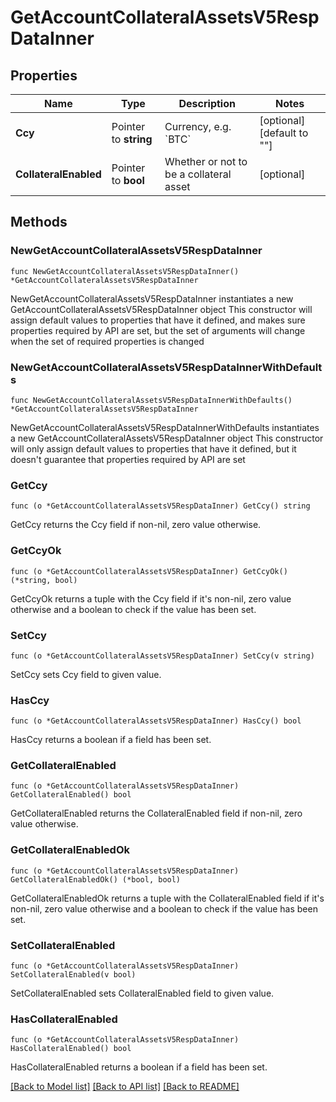 # GetAccountCollateralAssetsV5RespDataInner

## Properties

Name | Type | Description | Notes
------------ | ------------- | ------------- | -------------
**Ccy** | Pointer to **string** | Currency, e.g. &#x60;BTC&#x60; | [optional] [default to ""]
**CollateralEnabled** | Pointer to **bool** | Whether or not to be a collateral asset | [optional] 

## Methods

### NewGetAccountCollateralAssetsV5RespDataInner

`func NewGetAccountCollateralAssetsV5RespDataInner() *GetAccountCollateralAssetsV5RespDataInner`

NewGetAccountCollateralAssetsV5RespDataInner instantiates a new GetAccountCollateralAssetsV5RespDataInner object
This constructor will assign default values to properties that have it defined,
and makes sure properties required by API are set, but the set of arguments
will change when the set of required properties is changed

### NewGetAccountCollateralAssetsV5RespDataInnerWithDefaults

`func NewGetAccountCollateralAssetsV5RespDataInnerWithDefaults() *GetAccountCollateralAssetsV5RespDataInner`

NewGetAccountCollateralAssetsV5RespDataInnerWithDefaults instantiates a new GetAccountCollateralAssetsV5RespDataInner object
This constructor will only assign default values to properties that have it defined,
but it doesn't guarantee that properties required by API are set

### GetCcy

`func (o *GetAccountCollateralAssetsV5RespDataInner) GetCcy() string`

GetCcy returns the Ccy field if non-nil, zero value otherwise.

### GetCcyOk

`func (o *GetAccountCollateralAssetsV5RespDataInner) GetCcyOk() (*string, bool)`

GetCcyOk returns a tuple with the Ccy field if it's non-nil, zero value otherwise
and a boolean to check if the value has been set.

### SetCcy

`func (o *GetAccountCollateralAssetsV5RespDataInner) SetCcy(v string)`

SetCcy sets Ccy field to given value.

### HasCcy

`func (o *GetAccountCollateralAssetsV5RespDataInner) HasCcy() bool`

HasCcy returns a boolean if a field has been set.

### GetCollateralEnabled

`func (o *GetAccountCollateralAssetsV5RespDataInner) GetCollateralEnabled() bool`

GetCollateralEnabled returns the CollateralEnabled field if non-nil, zero value otherwise.

### GetCollateralEnabledOk

`func (o *GetAccountCollateralAssetsV5RespDataInner) GetCollateralEnabledOk() (*bool, bool)`

GetCollateralEnabledOk returns a tuple with the CollateralEnabled field if it's non-nil, zero value otherwise
and a boolean to check if the value has been set.

### SetCollateralEnabled

`func (o *GetAccountCollateralAssetsV5RespDataInner) SetCollateralEnabled(v bool)`

SetCollateralEnabled sets CollateralEnabled field to given value.

### HasCollateralEnabled

`func (o *GetAccountCollateralAssetsV5RespDataInner) HasCollateralEnabled() bool`

HasCollateralEnabled returns a boolean if a field has been set.


[[Back to Model list]](../README.md#documentation-for-models) [[Back to API list]](../README.md#documentation-for-api-endpoints) [[Back to README]](../README.md)


